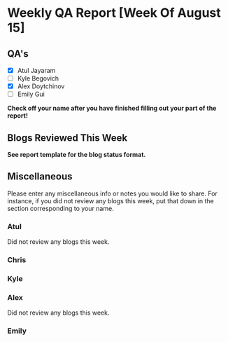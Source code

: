 # Weekly QA Report [Week Of August 15]

## QA's

- [X] Atul Jayaram
- [ ] Kyle Begovich
- [X] Alex Doytchinov
- [ ] Emily Gui

**Check off your name after you have finished filling out your part of the report!**

## Blogs Reviewed This Week 

**See report template for the blog status format.**


## Miscellaneous 
Please enter any miscellaneous info or notes you would like to share. For instance, if you did not review any blogs this week, put that down in the section corresponding to your name.
 
### Atul
Did not review any blogs this week.
### Chris

### Kyle

### Alex
Did not review any blogs this week.
### Emily
